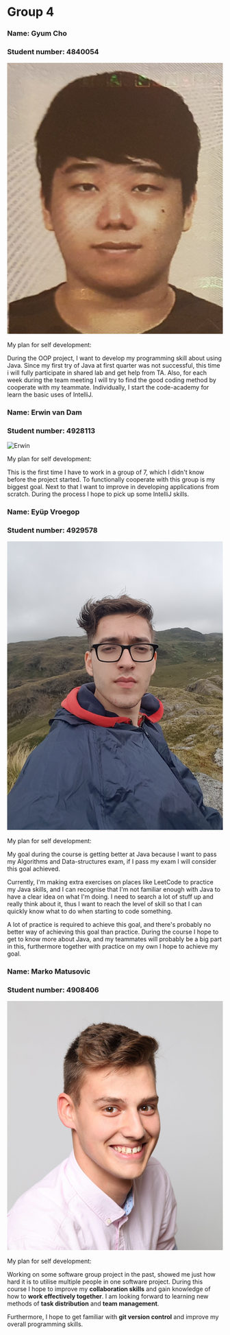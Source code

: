 # Group 4

### Name: Gyum Cho

### Student number: 4840054

![Gyum](Gyum_Picture.jpg)

My plan for self development:

During the OOP project, I want to develop my programming skill about using Java. Since my first try of Java at first quarter was not successful, this time i will fully participate in shared lab and get help from TA. Also, for each week during the team meeting I will try to find the good coding method by cooperate with my teammate. Individually, I start the code-academy for learn the basic uses of IntelliJ.


### Name: Erwin van Dam

### Student number: 4928113

![Erwin](Erwin_Picture.jpg)

My plan for self development:

This is the first time I have to work in a group of 7, which I didn't know before the project started. To functionally cooperate with this group is my biggest goal. Next to that I want to improve in developing applications from scratch. During the process I hope to pick up some IntelliJ skills.


### Name: Eyüp Vroegop

### Student number: 4929578

![Eyup](Eyup_Picture.jpg)

My plan for self development:

My goal during the course is getting better at Java because I want to pass my Algorithms and Data-structures exam, if I pass my exam I will consider this goal achieved.

Currently, I'm making extra exercises on places like LeetCode to practice my Java skills, and I can  recognise that I'm not familiar enough with Java to have a clear idea on what I'm doing. I need to search a lot of stuff up and really think about it, thus I want to reach the level of skill so that I can quickly know what to do when starting to code something.

A lot of practice is required to achieve this goal, and there's probably no better way of achieving this goal than practice. During the course I hope to get to know more about Java, and my teammates will probably be a big part in this, furthermore together with practice on my own I hope to achieve my goal.


### Name: Marko Matusovic

### Student number: 4908406

![Marko](Marko_Picture.jpg)

My plan for self development:

Working on some software group project in the past, showed me just how hard it is to utilise multiple people in one software project. During this course I hope to improve my **collaboration skills** and gain knowledge of how to **work effectively together**. I am looking forward to learning new methods of **task distribution** and **team management**.

Furthermore, I hope to get familiar with **git version control** and improve my overall programming skills.

